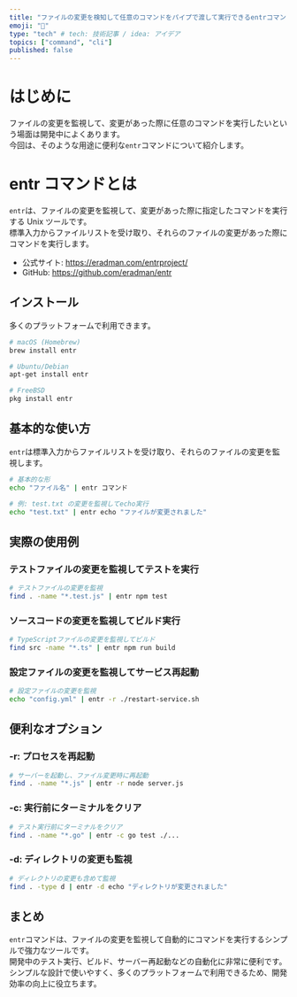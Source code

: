 ```yaml
---
title: "ファイルの変更を検知して任意のコマンドをパイプで渡して実行できるentrコマンドが便利"
emoji: "🔖"
type: "tech" # tech: 技術記事 / idea: アイデア
topics: ["command", "cli"]
published: false
---
```


# はじめに

ファイルの変更を監視して、変更があった際に任意のコマンドを実行したいという場面は開発中によくあります。  
今回は、そのような用途に便利な`entr`コマンドについて紹介します。

# entr コマンドとは

`entr`は、ファイルの変更を監視して、変更があった際に指定したコマンドを実行する Unix ツールです。  
標準入力からファイルリストを受け取り、それらのファイルの変更があった際にコマンドを実行します。

- 公式サイト: https://eradman.com/entrproject/
- GitHub: https://github.com/eradman/entr

## インストール

多くのプラットフォームで利用できます。

```bash
# macOS (Homebrew)
brew install entr

# Ubuntu/Debian
apt-get install entr

# FreeBSD
pkg install entr
```

## 基本的な使い方

`entr`は標準入力からファイルリストを受け取り、それらのファイルの変更を監視します。

```bash
# 基本的な形
echo "ファイル名" | entr コマンド

# 例: test.txt の変更を監視してecho実行
echo "test.txt" | entr echo "ファイルが変更されました"
```

## 実際の使用例

### テストファイルの変更を監視してテストを実行

```bash
# テストファイルの変更を監視
find . -name "*.test.js" | entr npm test
```

### ソースコードの変更を監視してビルド実行

```bash
# TypeScriptファイルの変更を監視してビルド
find src -name "*.ts" | entr npm run build
```

### 設定ファイルの変更を監視してサービス再起動

```bash
# 設定ファイルの変更を監視
echo "config.yml" | entr -r ./restart-service.sh
```

## 便利なオプション

### -r: プロセスを再起動

```bash
# サーバーを起動し、ファイル変更時に再起動
find . -name "*.js" | entr -r node server.js
```

### -c: 実行前にターミナルをクリア

```bash
# テスト実行前にターミナルをクリア
find . -name "*.go" | entr -c go test ./...
```

### -d: ディレクトリの変更も監視

```bash
# ディレクトリの変更も含めて監視
find . -type d | entr -d echo "ディレクトリが変更されました"
```

## まとめ

`entr`コマンドは、ファイルの変更を監視して自動的にコマンドを実行するシンプルで強力なツールです。  
開発中のテスト実行、ビルド、サーバー再起動などの自動化に非常に便利です。  
シンプルな設計で使いやすく、多くのプラットフォームで利用できるため、開発効率の向上に役立ちます。
